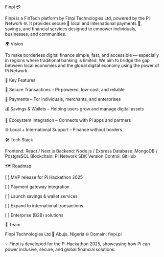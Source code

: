 Finpi 💳

Finpi is a FinTech platform by Finpi Technologies Ltd, powered by the Pi Network 🌐.
It provides secure 🔐 local and international payments 💸, savings, and financial services designed to empower individuals, businesses, and communities.

🌍 Vision

To make borderless digital finance simple, fast, and accessible — especially in regions where traditional banking is limited.
We aim to bridge the gap between local economies and the global digital economy using the power of Pi Network.


🚀 Key Features

🔐 Secure Transactions – Pi-powered, low-cost, and reliable

💸 Payments – For individuals, merchants, and enterprises

💰 Savings & Wallets – Helping users grow and manage digital assets

🔗 Ecosystem Integration – Connects with Pi apps and partners

🌐 Local + International Support – Finance without borders




🛠 Tech Stack

Frontend: React / Next.js
Backend: Node.js / Express
Database: MongoDB / PostgreSQL
Blockchain: Pi Network SDK
Version Control: GitHub


🗺 Roadmap

[ ] MVP release for Pi Hackathon 2025

[ ] Payment gateway integration

[ ] Launch savings & wallet services

[ ] Expand to international transactions

[ ] Enterprise (B2B) solutions



👥 Team

Finpi Technologies Ltd
📍 Abuja, Nigeria
🌐 Domain: finpi.pi



💡 Finpi is developed for the Pi Hackathon 2025, showcasing how Pi can power inclusive, secure, and global financial solutions.
